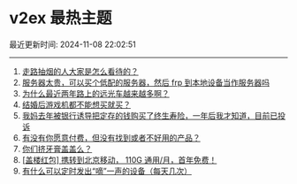# v2ex 最热主题

最近更新时间: 2024-11-08 22:02:51

--- 
1. [走路抽烟的人大家是怎么看待的？](https://www.v2ex.com/t/1087610) 
2. [服务器太贵，可以买个低配的服务器，然后 frp 到本地设备当作服务器吗](https://www.v2ex.com/t/1087616) 
3. [为什么最近两年路上的远光车越来越多啊？](https://www.v2ex.com/t/1087627) 
4. [结婚后游戏机都不能想买就买？](https://www.v2ex.com/t/1087628) 
5. [我妈去年被银行诱导把定存的钱购买了终生寿险，一年后我才知道，目前已投诉](https://www.v2ex.com/t/1087631) 
6. [有没有你愿意付费，但没有找到或者不好用的产品？](https://www.v2ex.com/t/1087606) 
7. [你们挤牙膏盖盖么？](https://www.v2ex.com/t/1087626) 
8. [[盖楼红包] 携转到北京移动， 110G 通用/月，首年免费！](https://www.v2ex.com/t/1087712) 
9. [有什么可以定时发出“嘀”一声的设备（每天几次）](https://www.v2ex.com/t/1087737) 
